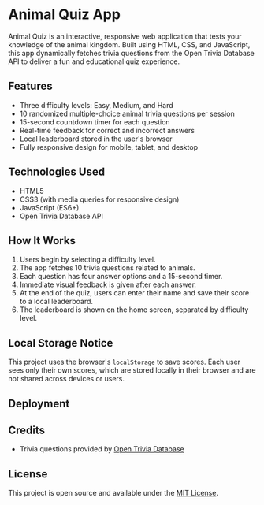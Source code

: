 # Animal Quiz App

Animal Quiz is an interactive, responsive web application that tests your knowledge of the animal kingdom. Built using HTML, CSS, and JavaScript, this app dynamically fetches trivia questions from the Open Trivia Database API to deliver a fun and educational quiz experience.

## Features

- Three difficulty levels: Easy, Medium, and Hard
- 10 randomized multiple-choice animal trivia questions per session
- 15-second countdown timer for each question
- Real-time feedback for correct and incorrect answers
- Local leaderboard stored in the user's browser
- Fully responsive design for mobile, tablet, and desktop

## Technologies Used

- HTML5
- CSS3 (with media queries for responsive design)
- JavaScript (ES6+)
- Open Trivia Database API

## How It Works

1. Users begin by selecting a difficulty level.
2. The app fetches 10 trivia questions related to animals.
3. Each question has four answer options and a 15-second timer.
4. Immediate visual feedback is given after each answer.
5. At the end of the quiz, users can enter their name and save their score to a local leaderboard.
6. The leaderboard is shown on the home screen, separated by difficulty level.

## Local Storage Notice

This project uses the browser's `localStorage` to save scores. Each user sees only their own scores, which are stored locally in their browser and are not shared across devices or users.

## Deployment


## Credits

- Trivia questions provided by [Open Trivia Database](https://opentdb.com/)

## License

This project is open source and available under the [MIT License](LICENSE).
